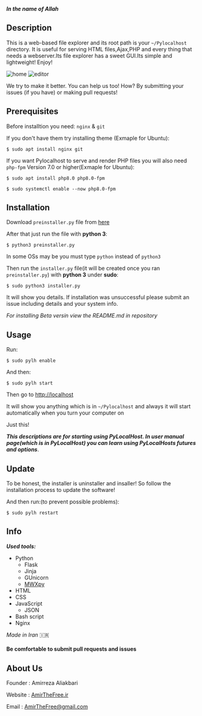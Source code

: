 **_In the name of Allah_**

## Description

This is a web-based file explorer and its root path is your `~/Pylocalhost` directory. It is useful for serving HTML files,Ajax,PHP and every thing that needs a webserver.Its file explorer has a sweet GUI.Its simple and lightweight! Enjoy!

![home](https://raw.githubusercontent.com/mwxgaf/pylocalhost/gh-pages/home.png)
![editor](https://raw.githubusercontent.com/mwxgaf/pylocalhost/gh-pages/editor.png)

We try to make it better. You can help us too! How? By submitting your issues (if you have) or making pull requests!

## Prerequisites

Before installtion you need: `nginx` & `git`

If you don't have them try installing theme
(Exmaple for Ubuntu):

`$ sudo apt install nginx git`

If you want Pylocalhost to serve and render PHP files you will also need `php-fpm` Version 7.0 or higher(Exmaple for Ubuntu):

`$ sudo apt install php8.0 php8.0-fpm`

`$ sudo systemctl enable --now php8.0-fpm`

## Installation

Download `preinstaller.py` file from [here](https://github.com/OpenMindAmir/pylocalhost/releases/download/v1.6.1/preinstaller.py)

After that just run the file with **python 3**:

`$ python3 preinstaller.py`

In some OSs may be you must type `python` instead of `python3`

Then run the `installer.py` file(it will be created once you ran `preinstaller.py`) with **python 3** under **sudo**:

`$ sudo python3 installer.py`

It will show you details. If installation was unsuccessful please submit an issue including details and your system info.

_For installing Beta versin view the README.md in repository_

## Usage

Run:

`$ sudo pylh enable`

And then:

`$ sudo pylh start`

Then go to [http://localhost](http://localhost)

It will show you anything which is in `~/Pylocalhost` and always it will start automatically when you turn your computer on

Just this!

_**This descriptions are for starting using PyLocalHost. In user manual page(which is in PyLocalHost) you can learn using PyLocalHosts futures and options**_.

## Update

To be honest, the installer is uninstaller and insaller! So follow the installation process to update the software!

And then run:(to prevent possible problems):

`$ sudo pylh restart`

## Info

**_Used tools:_**

- Python
  - Flask
  - Jinja
  - GUnicorn
  - [MWXpy](https://github.com/OpenMindAmir/mwxpy)
- HTML
- CSS
- JavaScript
  - JSON
- Bash script
- Nginx

_Made in Iran_ 🇮🇷

#### Be comfortable to submit pull requests and issues

## About Us

Founder : Amirreza Aliakbari

Website : [AmirTheFree.ir](https://AmirTheFree.ir)

Email : [AmirTheFree@gmail.com](mailto:AmirTheFree@gmail.com)
